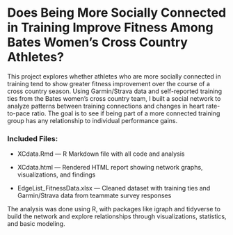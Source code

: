 # Does Being More Socially Connected in Training Improve Fitness Among Bates Women’s Cross Country Athletes?

This project explores whether athletes who are more socially connected in training tend to show greater fitness improvement over the course of a cross country season. Using Garmin/Strava data and self-reported training ties from the Bates women’s cross country team, I built a social network to analyze patterns between training connections and changes in heart rate-to-pace ratio. The goal is to see if being part of a more connected training group has any relationship to individual performance gains.

### Included Files:
- XCdata.Rmd — R Markdown file with all code and analysis

- XCdata.html — Rendered HTML report showing network graphs, visualizations, and findings

- EdgeList_FitnessData.xlsx — Cleaned dataset with training ties and Garmin/Strava data from teammate survey responses

The analysis was done using R, with packages like igraph and tidyverse to build the network and explore relationships through visualizations, statistics, and basic modeling.
